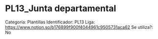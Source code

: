 # PL13_Junta departamental

Categoría: Plantillas
Identificador: PL13
Liga: https://www.notion.so/b176899f900f4044961c9505731aca62
Se utiliza?: No